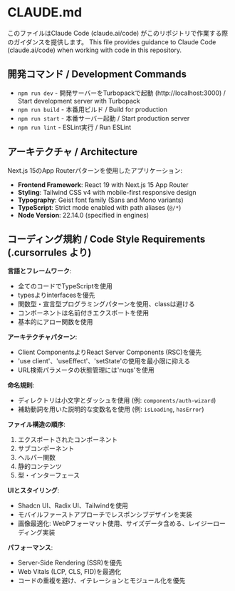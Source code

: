 # CLAUDE.md

このファイルはClaude Code (claude.ai/code) がこのリポジトリで作業する際のガイダンスを提供します。
This file provides guidance to Claude Code (claude.ai/code) when working with code in this repository.

## 開発コマンド / Development Commands

- `npm run dev` - 開発サーバーをTurbopackで起動 (http://localhost:3000) / Start development server with Turbopack
- `npm run build` - 本番用ビルド / Build for production
- `npm run start` - 本番サーバー起動 / Start production server
- `npm run lint` - ESLint実行 / Run ESLint

## アーキテクチャ / Architecture

Next.js 15のApp Routerパターンを使用したアプリケーション:
- **Frontend Framework**: React 19 with Next.js 15 App Router
- **Styling**: Tailwind CSS v4 with mobile-first responsive design
- **Typography**: Geist font family (Sans and Mono variants)
- **TypeScript**: Strict mode enabled with path aliases (`@/*`)
- **Node Version**: 22.14.0 (specified in engines)

## コーディング規約 / Code Style Requirements (.cursorrules より)

**言語とフレームワーク**:
- 全てのコードでTypeScriptを使用
- typesよりinterfacesを優先
- 関数型・宣言型プログラミングパターンを使用、classは避ける
- コンポーネントは名前付きエクスポートを使用
- 基本的にアロー関数を使用

**アーキテクチャパターン**:
- Client ComponentsよりReact Server Components (RSC)を優先
- 'use client'、'useEffect'、'setState'の使用を最小限に抑える
- URL検索パラメータの状態管理には'nuqs'を使用

**命名規則**:
- ディレクトリは小文字とダッシュを使用 (例: `components/auth-wizard`)
- 補助動詞を用いた説明的な変数名を使用 (例: `isLoading`, `hasError`)

**ファイル構造の順序**:
1. エクスポートされたコンポーネント
2. サブコンポーネント
3. ヘルパー関数
4. 静的コンテンツ
5. 型・インターフェース

**UIとスタイリング**:
- Shadcn UI、Radix UI、Tailwindを使用
- モバイルファーストアプローチでレスポンシブデザインを実装
- 画像最適化: WebPフォーマット使用、サイズデータ含める、レイジーローディング実装

**パフォーマンス**:
- Server-Side Rendering (SSR)を優先
- Web Vitals (LCP, CLS, FID)を最適化
- コードの重複を避け、イテレーションとモジュール化を優先